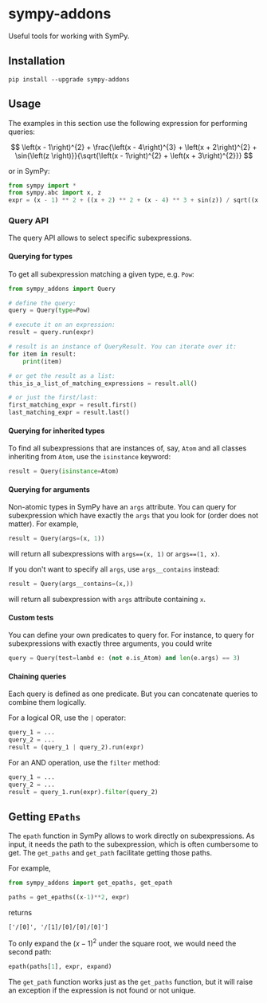 # sympy-addons

Useful tools for working with SymPy.

## Installation

```
pip install --upgrade sympy-addons
```

## Usage

The examples in this section use
the following expression for performing queries:

$$
\left(x - 1\right)^{2} + \frac{\left(x - 4\right)^{3} + \left(x + 2\right)^{2} + \sin{\left(z \right)}}{\sqrt{\left(x - 1\right)^{2} + \left(x + 3\right)^{2}}}
$$

or in SymPy:

```python
from sympy import *
from sympy.abc import x, z
expr = (x - 1) ** 2 + ((x + 2) ** 2 + (x - 4) ** 3 + sin(z)) / sqrt((x - 1) ** 2 + (x + 3) ** 2)
```

### Query API

The query API allows to select specific subexpressions. 

#### Querying for types

To get all subexpression matching a given type, e.g. `Pow`:

```python
from sympy_addons import Query

# define the query:
query = Query(type=Pow)

# execute it on an expression:
result = query.run(expr)

# result is an instance of QueryResult. You can iterate over it:
for item in result:
    print(item)

# or get the result as a list:
this_is_a_list_of_matching_expressions = result.all()

# or just the first/last:
first_matching_expr = result.first()
last_matching_expr = result.last()

```

#### Querying for inherited types

To find all subexpressions that are instances of, say, `Atom` and all 
classes inheriting from `Atom`, use the `isinstance` keyword:

```python
result = Query(isinstance=Atom)
```

#### Querying for arguments

Non-atomic types in SymPy have an `args` attribute. You can query for
subexpression which have exactly the `args` that you look for (order does not matter).
For example,

```python
result = Query(args=(x, 1))
```

will return all subexpressions with `args==(x, 1)` or `args==(1, x)`.

If you don't want to specify all `args`, use `args__contains` instead:

```python
result = Query(args__contains=(x,))
```

will return all subexpression with `args` attribute containing `x`.

#### Custom tests

You can define your own predicates to query for. For instance, to
query for subexpressions with exactly three arguments, you could write

```python
query = Query(test=lambd e: (not e.is_Atom) and len(e.args) == 3)
```

#### Chaining queries

Each query is defined as one predicate. But you can concatenate queries
to combine them logically. 

For a logical OR, use the `|` operator:

```python
query_1 = ...
query_2 = ...
result = (query_1 | query_2).run(expr) 
```

For an AND operation, use the `filter` method:

```python
query_1 = ...
query_2 = ...
result = query_1.run(expr).filter(query_2)
```


## Getting `EPaths`

The `epath` function in SymPy allows to work directly on subexpressions. As input, it needs
the path to the subexpression, which is often cumbersome to get. The `get_paths` and `get_path`
facilitate getting those paths.

For example,

```python
from sympy_addons import get_epaths, get_epath

paths = get_epaths((x-1)**2, expr)
```

returns

```
['/[0]', '/[1]/[0]/[0]/[0]']
```

To only expand the $(x-1)^2$ under the square root, we would need the second path:

```python
epath(paths[1], expr, expand)
```

The `get_path` function works just as the `get_paths` function, but it will raise
an exception if the expression is not found or not unique.
